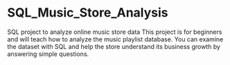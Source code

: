# SQL_Music_Store_Analysis
SQL project to analyze online music store data  This project is for beginners and will teach how to analyze the music playlist database. You can examine the dataset with SQL and help the store understand its business growth by answering simple questions.
